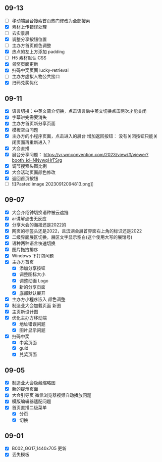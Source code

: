 ## 09-13

- [ ] 移动端展台搜索首页热门修改为全部搜索
- [x] 素材上传错误处理
- [ ] 去实景展
- [x] 调整分享按钮位置
- [ ] 主办方首页颜色调整
- [x] 热点的左上方添加 padding
- [ ] H5 素材默认 CSS
- [x] 领奖页面更新
- [x] 扫码中奖页面 lucky-retrieval
- [ ] 主办方虚拟人物公共接口
- [x] 扫码兑奖优化
## 09-11

- [x] 语言切换：中英文简介切换，点击语言后中英文切换点击两次才能关闭  
- [x] 字幕讲完需要消失
- [x] 主办方首页新分享页面
- [x] 模板空白问题
- [x] 主办方的小程序页面，点击进入的展台 增加返回按钮： 没有关闭按钮只能关闭页面再重新进入？
- [x] 大会直播
- [x] 展台分享问题： https://vr.wmconvention.com/2023/view/#/viewer?booth_id=NNvwqHrTSrg
- [x] 调节搜索头图比例
- [x] 大会活动页面颜色修改
- [x] 返回首页按钮
- [ ] ![[Pasted image 20230912094813.png]]
## 09-07

- [x] 大会介绍钟切换语种被云遮挡
- [x] ar讲解点击无反应
- [x] 分享大会的海报还是2022的
- [x] 网页的标签头还是2022，且滨湖会展首界面右上角的标识还是2022
- [x] 二级界面展区切换，展区文字显示空白(这个使用大写的展馆号)
- [x] 语种两种语言快速切换
- [x] 图片拖拽排序
- [x] Windows 下打包问题
- [x] 主办方首页
	- [x] 添加分享按钮
	- [x] 调整图标大小
	- [x] 调整动画 Logo
	- [x] 新的分享页面
	- [x] 底部默认展开
- [x] 主办方小程序嵌入 颜色调整
- [x] 制造业大会加载页面 新图
- [x] 主页新设计图
- [x] 优化主办方移动端
	- [x] 地址错误问题
	- [x] 图片显示问题
- [x] 扫码中奖
	- [x] 中奖页面
	- [x] guid
	- [x] 兑奖页面
## 09-05

- [x] 制造业大会隐藏缩略图
- [x] 新的提示页面
- [x] 大会引导页 微信浏览器视频自动播放问题
- [x] 模版编辑器适配问题
- [x] 首页直播二级菜单
	- [x] 分页
	- [x] 切换
## 09-01

- [x] B002_GG17_1440x705 更新
- [x] 丢失模板